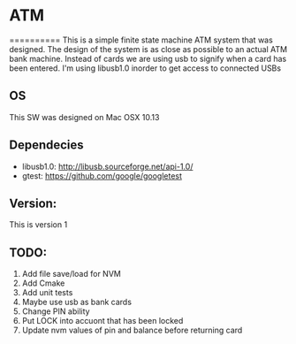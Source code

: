# ATM
==========
This is a simple finite state machine ATM system that was designed. 
The design of the system is as close as possible to an actual ATM bank machine.
Instead of cards we are using usb to signify when a card has been entered.
I'm using libusb1.0 inorder to get access to connected USBs

## OS
This SW was designed on Mac OSX 10.13

## Dependecies
- libusb1.0: http://libusb.sourceforge.net/api-1.0/
- gtest: https://github.com/google/googletest

## Version:
This is version 1

## TODO:
1. Add file save/load for NVM <DONE>
2. Add Cmake
3. Add unit tests <DONE>
4. Maybe use usb as bank cards <DONE>
5. Change PIN ability <DONE>
6. Put LOCK into accuont that has been locked <DONE>
7. Update nvm values of pin and balance before returning card <DONE>
